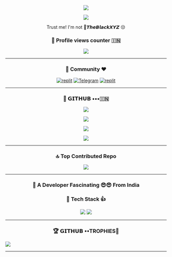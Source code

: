 
  
<p align="center">
  <a href="https://github.com/TheBlackxyz/readme-typing-svg">
    <img src="https://readme-typing-svg.demolab.com/?lines=TheBlackXYZ &font=Fira%20SemiBold&center=true&width=480&height=45&color=ff0000&vCenter=true&pause=1000&size=40" /></a>
</p>

<p align="center">
  <a href="https://github.com/TheBlackxyz/readme-typing-svg">
    <img src="https://readme-typing-svg.demolab.com/?lines=Full-stack%20web%20app%20and%20BOT%20developer;Experienced%20UI%2FUX%20Designer;2%2B%20month%20of%20coding%20experience;Always%20learning%20new%20things;A.I%20DEVELOPER%20&font=Fira%20Code&center=true&width=500&height=45&color=f75c7e&vCenter=true&pause=1000&size=22" /></a>
</p>

<p align="center">
 Trust me! I'm not 🚫𝙏𝙝𝙚𝘽𝙡𝙖𝙘𝙠𝙓𝙔𝙕 😒
</p>

<h3 align="center">👀 Profile views counter 🇮🇳</h3>
<p align="center">
<img src="https://profile-counter.glitch.me/{TheBlackxyz}/count.svg" <p align="center"> </p>

----------------------------------------------------------------------------------------------------------------------------------------------

<h3 align="center">🙏 Community ❤️</h3>
</p>
<p align="center">
<a href="https://www.instagram.com/the_black_xyz?igshid=YmMyMTA2M2Y="><img alt="replit" src="https://img.shields.io/badge/-Instagram-orange?style=for-the-badge&logo=instagram&logoColor=white"/></a> <a href="https://telegram.dog/TheBlackXYZBotz"><img alt="Telegram" src="https://img.shields.io/badge/TheBlackXYZBotz-2CA5E0?style=for-the-badge&logo=telegram&logoColor=green"/></a>
<a href="https://youtube.com/@TheBlackXYZ?igshid=YmMyMTA2M2Y="><img alt="replit" src="https://img.shields.io/badge/-youtube-red?style=for-the-badge&logo=youtube&logoColor=white"/></a>
</p>

----------------------------------------------------------------------------------------------------------------------------------------------


<h3 align="center">💜 𝗚𝗜𝗧𝗛𝗨𝗕 •••🇮🇳</h3>
<p align="center">
<img src="https://github-stats-alpha.vercel.app/api/?username=TheBlackxyz&cc=000&tc=00ff00&ic=fff000&bc=fff" align="center">
</p>
<p align="center">
<img src="https://github-readme-stats.vercel.app/api?username=TheBlackxyz&hide=prs&count_public=true&show_icons=true&theme=algolia" align="center"> </p>
<p align="center">
<img src="https://github-readme-streak-stats.herokuapp.com?user=TheBlackxyz&theme=radical&hide_border" align="center"> </p>
<p align="center">
<img src="https://github-readme-stats.vercel.app/api/top-langs/?username=TheBlackxyz&layout=compact&theme=merko" align="center"> </p>

----------------------------------------------------------------------------------------------------------------------------------------------
<h3 align="center">🔝 Top Contributed Repo</h3>
<p align="center">
<img src="https://github-contributor-stats.vercel.app/api?username=TheBlackxyz&limit=5&theme=jolly&ff000&008000&combine_all_yearly_contributions=true" align="center"> </p>

----------------------------------------------------------------------------------------------------------------------------------------------
  
<h3 align="center">🫣 A Developer Fascinating 😎😎 From India</h3>

<h3 align="center">🤗 Tech Stack 👍</h3>

</p>
<p align="center">
<img src="https://img.shields.io/badge/python-3670A0?style=flat&logo=python&logoColor=ffdd54"/></a> <img src="https://img.shields.io/badge/java-%23ED8B00.svg?style=flat&logo=openjdk&logoColor=white"/></a>
</p>

----------------------------------------------------------------------------------------------------------------------------------------------

<h3 align="center">🏆 𝗚𝗜𝗧𝗛𝗨𝗕 ••TROPHIES🏅</h3>
</p>
<img src="https://github-profile-trophy.vercel.app/?username=TheBlackxyz&theme=radical&no-frame=false&no-bg=false&margin-w=4" </p>

----------------------------------------------------------------------------------------------------------------------------------------------
